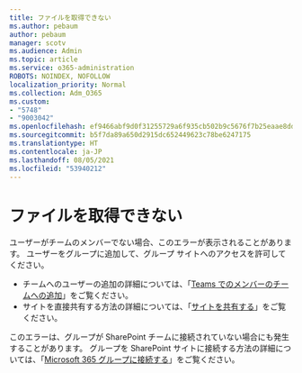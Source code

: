 ```yaml
---
title: ファイルを取得できない
ms.author: pebaum
author: pebaum
manager: scotv
ms.audience: Admin
ms.topic: article
ms.service: o365-administration
ROBOTS: NOINDEX, NOFOLLOW
localization_priority: Normal
ms.collection: Adm_O365
ms.custom:
- "5748"
- "9003042"
ms.openlocfilehash: ef9466abf9d0f31255729a6f935cb502b9c5676f7b25eaae8dd299e0788ecd81
ms.sourcegitcommit: b5f7da89a650d2915dc652449623c78be6247175
ms.translationtype: HT
ms.contentlocale: ja-JP
ms.lasthandoff: 08/05/2021
ms.locfileid: "53940212"
---
```

# <a name="we-cant-get-your-files"></a>ファイルを取得できない

ユーザーがチームのメンバーでない場合、このエラーが表示されることがあります。 ユーザーをグループに追加して、グループ サイトへのアクセスを許可してください。

- チームへのユーザーの追加の詳細については、「[Teams でのメンバーのチームへの追加](https://support.office.com/article/add-people-to-a-team-aff2249d-b456-4bc3-81e7-52327b6b38e9)」をご覧ください。
- サイトを直接共有する方法の詳細については、「[サイトを共有する](https://support.office.com/article/Share-a-site-958771A8-D041-4EB8-B51C-AFEA2EAE3658)」をご覧ください。

このエラーは、グループが SharePoint チームに接続されていない場合にも発生することがあります。 グループを SharePoint サイトに接続する方法の詳細については、「[Microsoft 365 グループに接続する](https://docs.microsoft.com/sharepoint/dev/transform/modernize-connect-to-office365-group)」をご覧ください。